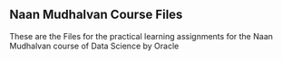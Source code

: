 ## Naan Mudhalvan Course Files

These are the Files for the practical learning assignments for the Naan Mudhalvan course of Data Science by Oracle 
